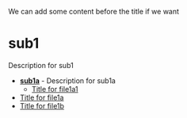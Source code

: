 <!-- generated by markdown-notes-tree -->

We can add some content before the title if we want

# sub1

<!-- optional markdown-notes-tree directory description starts here -->

Description for sub1

<!-- optional markdown-notes-tree directory description ends here -->

- [**sub1a**](sub1a) - Description for sub1a
    - [Title for file1a1](sub1a/file1a1.md)
- [Title for file1a](file1a.md)
- [Title for file1b](file1b.md)
